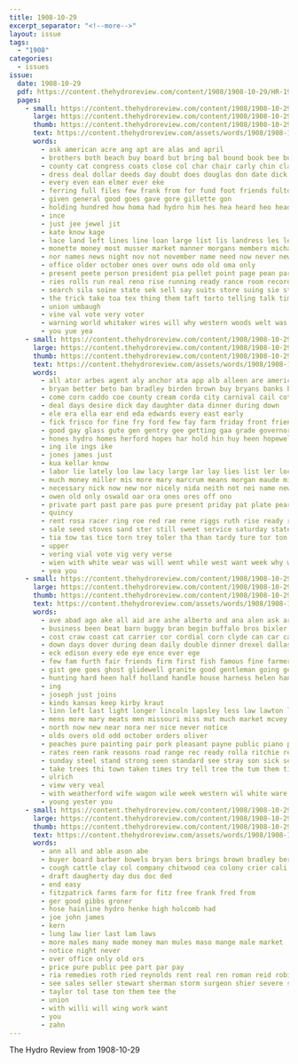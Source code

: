 ```yaml
---
title: 1908-10-29
excerpt_separator: "<!--more-->"
layout: issue
tags:
  - "1908"
categories:
  - issues
issue:
  date: 1908-10-29
  pdf: https://content.thehydroreview.com/content/1908/1908-10-29/HR-1908-10-29.pdf
  pages:
    - small: https://content.thehydroreview.com/content/1908/1908-10-29/small/HR-1908-10-29-01.jpg
      large: https://content.thehydroreview.com/content/1908/1908-10-29/large/HR-1908-10-29-01.jpg
      thumb: https://content.thehydroreview.com/content/1908/1908-10-29/thumbnails/HR-1908-10-29-01.jpg
      text: https://content.thehydroreview.com/assets/words/1908/1908-10-29/HR-1908-10-29-01.txt
      words:
        - ask american acre ang apt are alas and april
        - brothers both beach buy board but bring bal bound book bee business been ballot bela booth ban boyers boys block best bryen bryan bers
        - county cat congress coats close col char chair carly chin clarence car church corner crate corn candi call clerk con
        - dress deal dollar deeds day doubt does douglas don date dick duty demand
        - every even ean elmer ever eke
        - ferring full files few frank from for fund foot friends fulton
        - given general good goes gave gore gillette gon
        - holding hundred how homa had hydro him hes hea heard heo head hand house has hone hon hee
        - ince
        - just jee jewel jit
        - kate know kage
        - lace land left lines line loan large list lis landress les lee long let lot law look
        - monette money most musser market manner morgans members michael mens morgan matter many mat made must
        - nor names news night nov not november name need now never new
        - office older october ones over owns odo old oma only
        - present peete person president pia pellet point page pean part par pay pat poll
        - ries rolls run real reno rise running ready rance room records riley rie
        - search sila soine state sek sell say suits store suing sie stand shall standard sona side style ster stock stein send sherman seal sense said serie schoo space sugden springs shown service school see such show secret sia second scott sunday salary
        - the trick take toa tex thing them taft torto telling talk timer tope tho toon table tae tha tax
        - union umbaugh
        - vine val vote very voter
        - warning world whitaker wires will why western woods welt was want well with words weatherford west watch
        - you yue yea
    - small: https://content.thehydroreview.com/content/1908/1908-10-29/small/HR-1908-10-29-02.jpg
      large: https://content.thehydroreview.com/content/1908/1908-10-29/large/HR-1908-10-29-02.jpg
      thumb: https://content.thehydroreview.com/content/1908/1908-10-29/thumbnails/HR-1908-10-29-02.jpg
      text: https://content.thehydroreview.com/assets/words/1908/1908-10-29/HR-1908-10-29-02.txt
      words:
        - all ator arbes agent aly anchor ata app alb alleen are american able ane addi ago acre ali aca arkansas and ana alas aye adam aul
        - bryan better beto ban bradley birden brown buy bryans banks ber business began bem brooms begin brother box brick bros big burne bull but betty best bank burnett bulk been
        - come corn caddo coe county cream corda city carnival cail cotton cor clear che call cen cea count christian cedar case carne can class
        - deal days desire dick day daughter data dinner during down
        - ele era ella ear end eda edwards every east early
        - fick frisco for fine fry ford few fay farm friday front friend free full fulton ferguson friends fale from first
        - good gay glass gute gen gentry gee getting gaa grade governor going
        - hones hydro homes herford hopes har hold hin huy heen hopewell hoyt hot has how hoard had hee her hey home hand high hughes him
        - ing ile ings ike
        - jones james just
        - kua kellar know
        - labor lie lately loo law lacy large lar lay lies list ler locks lilly land let less leonard lalla light letter luella leat little larger last long lint lower linen
        - much money miller mis more mary marcrum means morgan maude miles men miss made man market marcum mai mille
        - necessary nick now new nor nicely nida neith not nei name newton
        - owen old only oswald oar ora ones ores off ono
        - private part past pare pas pure present priday pat plate pearl pay pie piece price people per peace paper president pack public poet place pope
        - quincy
        - rent rosa racer ring roe red rae rene riggs ruth rise ready rel records ronan
        - sale seed stoves sand ster still sweet service saturday states summ strong sherman sim shown story safe second set she show state suit sawa sis sister spain shows sed short single sui school steve soon seen say sam stove sun see schoo standing
        - tia tow tas tice torn trey toler tha than tardy ture tor ton triplett tee tye taft toe trom the townsend take tena thi tax teacher
        - upper
        - vering vial vote vig very verse
        - wien with white wear was will went while west want week why wilson working way woodward wife wage webster well work winsor ways
        - yea you
    - small: https://content.thehydroreview.com/content/1908/1908-10-29/small/HR-1908-10-29-03.jpg
      large: https://content.thehydroreview.com/content/1908/1908-10-29/large/HR-1908-10-29-03.jpg
      thumb: https://content.thehydroreview.com/content/1908/1908-10-29/thumbnails/HR-1908-10-29-03.jpg
      text: https://content.thehydroreview.com/assets/words/1908/1908-10-29/HR-1908-10-29-03.txt
      words:
        - ave abad ago ake all aid are ashe alberto and ana alen ask ark
        - business been beat barn buggy bran begin buffalo bros bixler baptist bay bring baco buy break brought best back black but braley boa big baird bein books boys burleson
        - cost craw coast cat carrier cor cordial corn clyde can car card chance city claud church colorado come came
        - down days dover during dean daily double dinner drexel dallas day date dunnington der
        - eck edison every ede eye ence ever ege
        - few fam furth fair friends firm first fish famous fine farmer from farm fort fost fresh ford for front free
        - gist gee goes ghost glidewell granite good gentleman going geter grown given
        - hunting hard heen half holland handle house harness helen hands hooker hea han him hydro hus has hale henke health how helm hose home her hardware
        - ing
        - joseph just joins
        - kinds kansas keep kirby kraut
        - linn left last light longer lincoln lapsley less law lawton ligh longest lizzie land let late little line lease list low
        - mens more mary meats men missouri miss mut much market mcvey mares mound many mules most mills made milch
        - north now new near nora ner nice never notice
        - olds overs old odd october orders oliver
        - peaches pure painting pair pork pleasant payne public piano present poage post peach past plain pick popejoy pacific pua polite per peden pay
        - rates reen rank reasons road range rec ready rolla ritchie records regular route rock room robert
        - sunday steel stand strong seen standard see stray son sick ser stock saturday scott state sea sister still sand sewing south sims sell soon seig shores sale she ship shown studebaker school shoe skill spring soc sells season
        - take trees thi town taken times try tell tree the tum them tie than
        - ulrich
        - view very veal
        - with weatherford wife wagon wile week western wil white ware will woods went winfield was williams worth work west winn worlds way why
        - young yester you
    - small: https://content.thehydroreview.com/content/1908/1908-10-29/small/HR-1908-10-29-04.jpg
      large: https://content.thehydroreview.com/content/1908/1908-10-29/large/HR-1908-10-29-04.jpg
      thumb: https://content.thehydroreview.com/content/1908/1908-10-29/thumbnails/HR-1908-10-29-04.jpg
      text: https://content.thehydroreview.com/assets/words/1908/1908-10-29/HR-1908-10-29-04.txt
      words:
        - ann all and able ason abe
        - buyer board barber bowels bryan bers brings brown bradley berk burckhalter bees buy bus been brooks but
        - cough cattle clay col company chitwood cea colony crier cali
        - draft daugherty day dus doc ded
        - end easy
        - fitzpatrick farms farm for fitz free frank fred from
        - ger good gibbs groner
        - hose hainline hydro henke high holcomb had
        - joe john james
        - kern
        - lung law lier last lam laws
        - more males many made money man mules maso mange male market
        - notice night never
        - over office only old ors
        - price pure public pee part par pay
        - ria remedies roth ried reynolds rent real ren roman reid robinson
        - see sales seller stewart sherman storm surgeon shier severe span stuff special service sale sell soda
        - taylor tol tase ton them tee the
        - union
        - with willi will wing work want
        - you
        - zahn
---
```


The Hydro Review from 1908-10-29

<!--more-->

